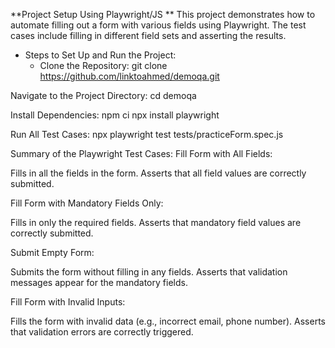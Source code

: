 **Project Setup Using Playwright/JS
**
This project demonstrates how to automate filling out a form with various fields using Playwright. The test cases include filling in different field sets and asserting the results.

* Steps to Set Up and Run the Project:
  -  Clone the Repository:
git clone https://github.com/linktoahmed/demoqa.git

Navigate to the Project Directory:
cd demoqa

Install Dependencies:
npm ci
npx install playwright

Run All Test Cases:
npx playwright test tests/practiceForm.spec.js



Summary of the Playwright Test Cases:
Fill Form with All Fields:

Fills in all the fields in the form.
Asserts that all field values are correctly submitted.

Fill Form with Mandatory Fields Only:

Fills in only the required fields.
Asserts that mandatory field values are correctly submitted.

Submit Empty Form:

Submits the form without filling in any fields.
Asserts that validation messages appear for the mandatory fields.

Fill Form with Invalid Inputs:

Fills the form with invalid data (e.g., incorrect email, phone number).
Asserts that validation errors are correctly triggered.

